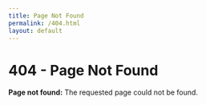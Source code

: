 ```yaml
---
title: Page Not Found
permalink: /404.html
layout: default
---
```


# 404 - Page Not Found

**Page not found:** The requested page could not be found.